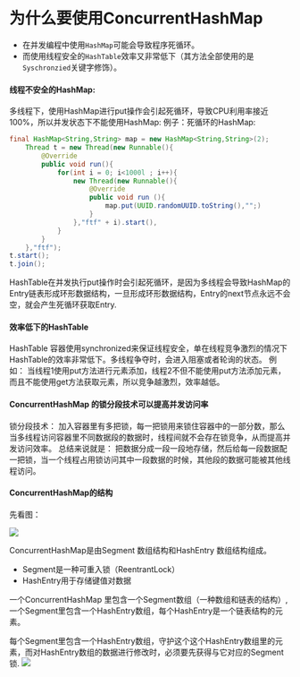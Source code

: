 # 为什么要使用ConcurrentHashMap
- 在并发编程中使用`HashMap`可能会导致程序死循环。
- 而使用线程安全的`HashTable`效率又非常低下（其方法全部使用的是`Syschronzied`关键字修饰）。

#### 线程不安全的HashMap:
多线程下，使用HashMap进行put操作会引起死循环，导致CPU利用率接近100%，所以并发状态下不能使用HashMap:
例子：死循环的HashMap:

```java
final HashMap<String,String> map = new HashMap<String,String>(2);
	Thread t = new Thread(new Runnable(){
		@Override
		public void run(){
			for(int i = 0; i<1000l ; i++){
				new Thread(new Runnable(){
					@Override
					public void run (){
						map.put(UUID.randomUUID.toString(),"";)
					}
				},"ftf" + i).start(),
			}
		}
	},"ftf");
t.start();
t.join();
```
HashTable在并发执行put操作时会引起死循环，是因为多线程会导致HashMap的Entry链表形成环形数据结构，一旦形成环形数据结构，Entry的next节点永远不会空，就会产生死循环获取Entry.

#### 效率低下的HashTable
HashTable 容器使用synchronized来保证线程安全，单在线程竞争激烈的情况下HashTable的效率非常低下。多线程争夺时，会进入阻塞或者轮询的状态。
例如：
当线程1使用put方法进行元素添加，线程2不但不能使用put方法添加元素，而且不能使用get方法获取元素，所以竞争越激烈，效率越低。

#### ConcurrentHashMap 的锁分段技术可以提高并发访问率
锁分段技术：
加入容器里有多把锁，每一把锁用来锁住容器中的一部分数，那么当多线程访问容器里不同数据段的数据时，线程间就不会存在锁竞争，从而提高并发访问效率。
总结来说就是：
把数据分成一段一段地存储，然后给每一段数据配一把锁，当一个线程占用锁访问其中一段数据的时候，其他段的数据可能被其他线程访问。

#### ConcurrentHashMap的结构
先看图：

![](http://note.eccto.cn/server/../Public/Uploads/2018-11-13/5bead4696a923.png)

ConcurrentHashMap是由Segment 数组结构和HashEntry 数组结构组成。
- Segment是一种可重入锁（ReentrantLock）
- HashEntry用于存储键值对数据

一个ConcurrentHashMap 里包含一个Segment数组（一种数组和链表的结构）,一个Segment里包含一个HashEntry数组，每个HashEntry是一个链表结构的元素。

每个Segment里包含一个HashEntry数组，守护这个这个HashEntry数组里的元素，而对HashEntry数组的数据进行修改时，必须要先获得与它对应的Segment锁.
![](http://note.eccto.cn/server/../Public/Uploads/2018-11-13/5bead6129cbc9.png)
